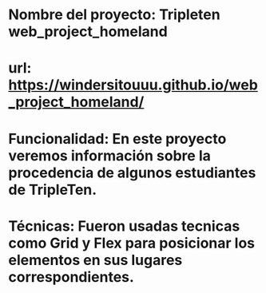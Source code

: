 # Nombre del proyecto: Tripleten web_project_homeland

# url: https://windersitouuu.github.io/web_project_homeland/

# Funcionalidad: En este proyecto veremos información sobre la procedencia de algunos estudiantes de TripleTen.

# Técnicas: Fueron usadas tecnicas como Grid y Flex para posicionar los elementos en sus lugares correspondientes. 